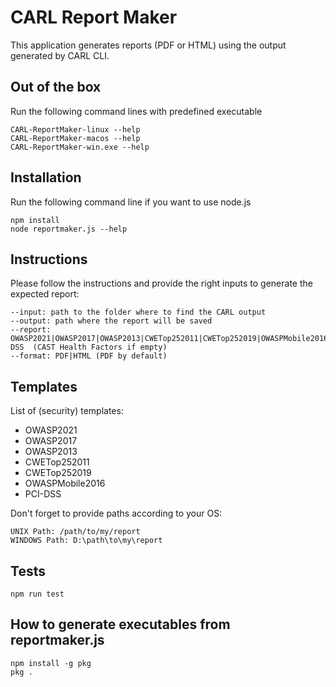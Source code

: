 # CARL Report Maker

This application generates reports (PDF or HTML) using the output generated by CARL CLI.

## Out of the box

Run the following command lines with predefined executable
```
CARL-ReportMaker-linux --help
CARL-ReportMaker-macos --help
CARL-ReportMaker-win.exe --help
```

## Installation

Run the following command line if you want to use node.js

```
npm install
node reportmaker.js --help
```
## Instructions

Please follow the instructions and provide the right inputs to generate the expected report:

```
--input: path to the folder where to find the CARL output
--output: path where the report will be saved
--report: OWASP2021|OWASP2017|OWASP2013|CWETop252011|CWETop252019|OWASPMobile2016|PCI-DSS  (CAST Health Factors if empty)
--format: PDF|HTML (PDF by default)
```
## Templates

List of (security) templates:
  - OWASP2021
  - OWASP2017
  - OWASP2013
  - CWETop252011
  - CWETop252019
  - OWASPMobile2016
  - PCI-DSS

Don't forget to provide paths according to your OS:
```
UNIX Path: /path/to/my/report
WINDOWS Path: D:\path\to\my\report
```

## Tests

```
npm run test
```

## How to generate executables from reportmaker.js

```
npm install -g pkg
pkg .
```
